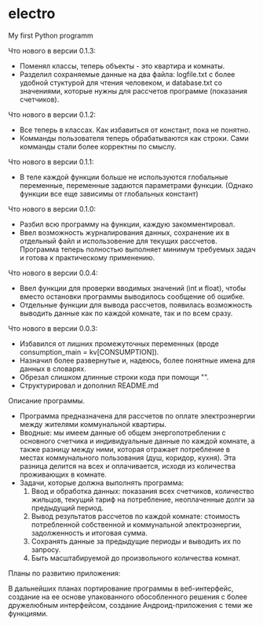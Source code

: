 # electro
My first Python programm

Что нового в версии 0.1.3:

 - Поменял классы, теперь объекты - это квартира и комнаты.
 - Разделил сохраняемые данные на два файла: logfile.txt с более удобной
 стуктурой для чтения человеком, и database.txt со значениями, которые нужны
 для рассчетов программе (показания счетчиков).

Что нового в версии 0.1.2:

 - Все теперь в классах. Как избавиться от констант, пока не понятно.
 - Комманды пользователя теперь обрабатываются как строки. Сами комманды стали 
 более корректны по смыслу.


Что нового в версии 0.1.1:

 - В теле каждой функции больше не используются глобальные переменные, 
 переменные задаются параметрами функции. (Однако функции все еще зависимы от 
 глобальных констант)
 

Что нового в версии 0.1.0:

 - Разбил всю программу на функции, каждую закомментировал.
 - Ввел возможность журналирования данных, сохранение их в отдельный файл и 
 использовение для текущих рассчетов. Программа теперь полностью выполняет 
 минимум требуемых задач и готова к практическому применению.


Что нового в версии 0.0.4:

 - Ввел функции для проверки вводимых значений (int и float), чтобы вместо 
 остановки программы выводилось сообщение об ошибке.
 - Отдельные функции для вывода рассчетов, появилась возможность выводить 
 данные как по каждой комнате, так и по всем сразу.


Что нового в версии 0.0.3:

 - Избавился от лишних промежуточных переменных (вроде consumption_main = kv[CONSUMPTION]).
 - Назначил более развернутые и, надеюсь, более понятные имена для данных в словарях.
 - Обрезал слишком длинные строки кода при помощи "\".
 - Структурировал и дополнил README.md


Описание программы.

 - Программа предназначена для рассчетов по оплате электроэнергии между 
 жителями коммунальной квартиры.
 - Вводные: мы имеем данные об общем энергопотреблении с основного счетчика 
 и индивидуальные данные по каждой комнате, а также разницу между ними, 
 которая отражает потребление в местах коммунального пользования (душ, коридор,
 кухня). Эта разница делится на всех и оплачивается, исходя из количества 
 проживающих в комнате. 
 - Задачи, которые должна выполнять программа:
   1. Ввод и обработка данных: показания всех счетчиков, количество жильцов, 
   текущий тариф на потребление, неоплаченные долги за предыдущий период.
   2. Вывод результатов рассчетов по каждой комнате: стоимость потребленной 
   собственной и коммунальной электроэнергии, задолженность и итоговая сумма.
   3. Сохранять данные за предыдущие периоды и выводить их по запросу.
   4. Быть масштабируемой до произвольного количества комнат.


Планы по развитию приложения:

 В дальнейших планах портирование программы в веб-интерфейс, создание на ее 
 основе упакованного обособленного решения с более дружелюбным интерфейсом, 
 создание Андроид-приложения с теми же функциями.


